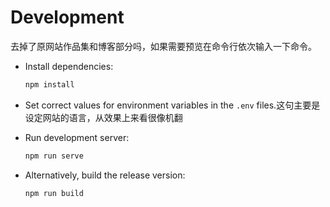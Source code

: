 
# Development
去掉了原网站作品集和博客部分吗，如果需要预览在命令行依次输入一下命令。

*   Install dependencies:
    ```bash
    npm install
    ```
    

*   Set correct values for environment variables in the `.env` files.这句主要是设定网站的语言，从效果上来看很像机翻

*   Run development server:
    ```bash
    npm run serve
    ```
    
*   Alternatively, build the release version:
    ```bash
    npm run build
    ```
